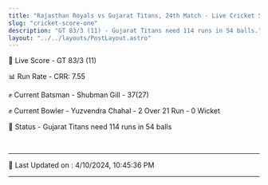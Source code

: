 ```yaml
---
title: "Rajasthan Royals vs Gujarat Titans, 24th Match - Live Cricket Score"
slug: "cricket-score-one"
description: "GT 83/3 (11) - Gujarat Titans need 114 runs in 54 balls."
layout: "../../layouts/PostLayout.astro"
---
```


🔴 Live Score - GT 83/3 (11)  

📊 Run Rate - CRR: 7.55  

✊ Current Batsman - Shubman Gill - 37(27)  

✊ Current Bowler - Yuzvendra Chahal - 2 Over 21 Run - 0 Wicket  

📑 Status - Gujarat Titans need 114 runs in 54 balls

<br />

***

📝 Last Updated on : 4/10/2024, 10:45:36 PM

***


